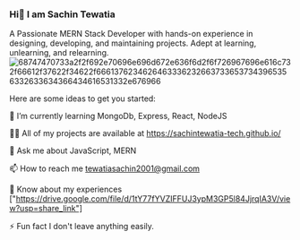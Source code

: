 ### Hi👋 I am Sachin Tewatia


A Passionate MERN Stack Developer with hands-on experience in designing, developing, and maintaining projects. Adept at learning, unlearning, and relearning.
![68747470733a2f2f692e70696e696d672e636f6d2f6f726967696e616c732f66612f37622f34622f66613762346264633362326637336537343965356332633634366434616531332e676966](https://user-images.githubusercontent.com/107942112/210413815-3ee1c4fb-1252-4cdf-8f5f-46f90f599044.gif)


Here are some ideas to get you started:

🌱 I’m currently learning MongoDb, Express, React, NodeJS

👨‍💻 All of my projects are available at https://sachintewatia-tech.github.io/

💬 Ask me about JavaScript, MERN

📫 How to reach me tewatiasachin2001@gmail.com

📄 Know about my experiences ["https://drive.google.com/file/d/1tY77fYVZIFFUJ3ypM3GP5l84JjrqIA3V/view?usp=share_link"]

⚡ Fun fact I don't leave anything easily.
